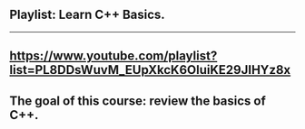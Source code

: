 ## Playlist: Learn C++ Basics.

---

## https://www.youtube.com/playlist?list=PL8DDsWuvM_EUpXkcK6OluiKE29JIHYz8x

## The goal of this course: review the basics of C++.
